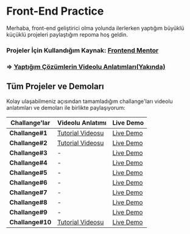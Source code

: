 # Front-End Practice

Merhaba, front-end geliştirici olma yolunda ilerlerken yaptığım büyüklü küçüklü projeleri paylaştığım repoma hoş geldin. 
### Projeler İçin Kullandığım Kaynak: [Frontend Mentor](https://www.frontendmentor.io/challenges) 

### => [Yaptığım Çözümlerin Videolu Anlatımları(Yakında)](https://www.youtube.com/playlist?list=PLruhrmh5oDvy2LY_gQL4bdX0U7DY7Srvd) 

## Tüm Projeler ve Demoları

Kolay ulaşabilmeniz açısından tamamladığım challange'ları videolu anlatımları ve demoları ile birlikte paylaşıyorum: 

|Challange'lar                |Videolu Anlatımı                          |Live Demo                         |
|----------------|-------------------------------|-----------------------------|
|**Challange#1**|[Tutorial Videosu](https://youtu.be/eqeyQEml_oQ)|[Live Demo](https://frontend-mentor-eta-flax.vercel.app/)|
|**Challange#2**|[Tutorial Videosu](https://youtu.be/dDe5VsuhksI)|[Live Demo](https://challange.vercel.app/#)            |
|**Challange#3** |-|[Live Demo](https://my-fe-p-burakdmr0.vercel.app/)|
|**Challange#4** |-|[Live Demo](https://frontend-practice2-psi.vercel.app/)|
|**Challange#5** |-|[Live Demo](https://ekekekekeke.vercel.app/)|
|**Challange#6** |-|[Live Demo](https://brk.vercel.app/)|
|**Challange#7** |-|[Live Demo](https://challanges.vercel.app/)|
|**Challange#8** |-|[Live Demo](https://challanges111.vercel.app/)|
|**Challange#9** |-|[Live Demo](https://challanges12.vercel.app/)|
|**Challange#10** |[Tutorial Videosu](https://youtu.be/ffBjXAi3pzY)|[Live Demo](https://challanges-10.vercel.app/)|


